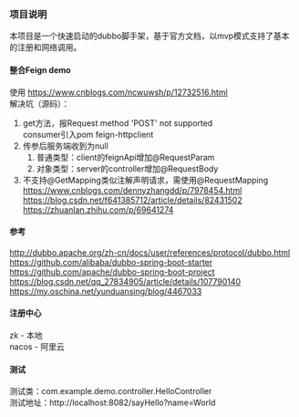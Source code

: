 ### 项目说明
本项目是一个快速启动的dubbo脚手架，基于官方文档，以mvp模式支持了基本的注册和网络调用。

#### 整合Feign demo
使用
https://www.cnblogs.com/ncwuwsh/p/12732516.html  
解决坑（源码）：  
1. get方法，报Request method 'POST' not supported  
    consumer引入pom feign-httpclient  
2. 传参后服务端收到为null  
    1. 普通类型：client的feignApi增加@RequestParam  
    2. 对象类型：server的controller增加@RequestBody  
3. 不支持@GetMapping类似注解声明请求，需使用@RequestMapping  
https://www.cnblogs.com/dennyzhangdd/p/7978454.html  
https://blog.csdn.net/f641385712/article/details/82431502  
https://zhuanlan.zhihu.com/p/69641274

#### 参考
http://dubbo.apache.org/zh-cn/docs/user/references/protocol/dubbo.html  
https://github.com/alibaba/dubbo-spring-boot-starter  
https://github.com/apache/dubbo-spring-boot-project  
https://blog.csdn.net/qq_27834905/article/details/107790140  
https://my.oschina.net/yunduansing/blog/4467033

#### 注册中心
zk - 本地  
nacos - 阿里云

#### 测试
测试类：com.example.demo.controller.HelloController  
测试地址：http://localhost:8082/sayHello?name=World